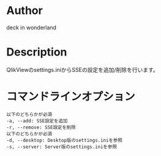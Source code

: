 # Author
deck in wonderland

# Description
QlikViewのsettings.iniからSSEの設定を追加/削除を行います。

# コマンドラインオプション
    以下のどちらかが必須
    -a, --add: SSE設定を追加
    -r, --remove: SSE設定を削除
    以下のどちらかが必須
    -d, --desktop: Desktop版のsettings.iniを参照
    -s, --server: Server版のsettings.iniを参照
